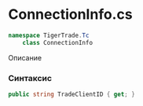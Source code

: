 
# ConnectionInfo.cs
```csharp
namespace TigerTrade.Tc  
    class ConnectionInfo
```

Описание

### Синтаксис
```csharp
public string TradeClientID { get; }
```
